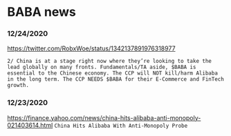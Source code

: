 # BABA news


### 12/24/2020
https://twitter.com/RobxWoe/status/1342137891976318977
```
2/ China is at a stage right now where they’re looking to take the lead globally on many fronts. Fundamentals/TA aside, $BABA is essential to the Chinese economy. The CCP will NOT kill/harm Alibaba in the long term. The CCP NEEDS $BABA for their E-Commerce and FinTech growth.
```

### 12/23/2020
https://finance.yahoo.com/news/china-hits-alibaba-anti-monopoly-021403614.html
`China Hits Alibaba With Anti-Monopoly Probe`
